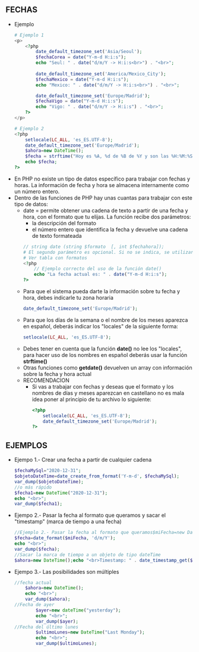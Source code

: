 ## FECHAS
- Ejemplo
    ~~~php
    # Ejemplo 1
    <p>
        <?php
            date_default_timezone_set('Asia/Seoul');
            $fechaCorea = date("Y-m-d H:i:s");
            echo "Seul: " . date("d/m/Y -> H:i:s<br>") . "<br>";
            
            date_default_timezone_set('America/Mexico_City');
            $fechaMexico = date("Y-m-d H:i:s");
            echo "Mexico: " . date("d/m/Y -> H:i:s<br>") . "<br>";

            date_default_timezone_set('Europe/Madrid');
            $fechaVigo = date("Y-m-d H:i:s");
            echo "Vigo: " . date("d/m/Y -> H:i:s") . "<br>";
        ?>
    </p>

    # Ejemplo 2
    <?php
        setlocale(LC_ALL, 'es_ES.UTF-8');
        date_default_timezone_set('Europe/Madrid');
        $ahora=new DateTime();
        $fecha = strftime("Hoy es %A, %d de %B de %Y y son las %H:%M:%S", date_timestamp_get($ahora));
        echo $fecha;
    ?>
    ~~~
- En PHP no existe un tipo de datos específico para trabajar con fechas y horas. La información de fecha y hora se almacena internamente como un número entero.
- Dentro de las funciones de PHP hay unas cuantas para trabajar con este tipo de datos:
    - date = permite obtener una cadena de texto a partir de una fecha y hora, con el formato que tu elijas. La función recibe dos parámetros:
        - la descripción del formato
        - el número entero que identifica la fecha y devuelve una cadena de texto formateada
        ~~~php
        // string date (string $formato  [, int $fechahora]);
        # El segundo parámetro es opcional. Si no se indica, se utilizará la hora actual para crear la cadena de texto
        # Ver tabla con formatos
        <?php
            // Ejemplo correcto del uso de la función date()
            echo "La fecha actual es: " . date("Y-m-d H:i:s");
        ?>
        ~~~
    - Para que el sistema pueda darte la información sobre tu fecha y hora, debes indicarle tu zona horaria
        ~~~php
        date_default_timezone_set('Europe/Madrid');
        ~~~
    - Para que los días de la semana o el nombre de los meses aparezca en español, deberás indicar los "locales" de la siguiente forma:
        ~~~php
        setlocale(LC_ALL, 'es_ES.UTF-8');
        ~~~
    - Debes tener en cuenta que la función **date()** no lee los "locales", para hacer uso de los nombres en español deberás usar la función **strftime()**
    - Otras funciones como **getdate()** devuelven un array con información sobre la fecha y hora actual
    - RECOMENDACION
        - Si vas a trabajar con fechas y deseas que el formato y los nombres de días y meses aparezcan en castellano no es mala idea poner al principio de tu archivo lo siguiente:
            ~~~php
            <?php
                setlocale(LC_ALL, 'es_ES.UTF-8');
                date_default_timezone_set('Europe/Madrid');
            ?>
            ~~~
## EJEMPLOS
- Ejempo 1.- Crear una fecha a partir de cualquier cadena
    ~~~php
    $fechaMySql="2020-12-31";
    $objetoDateTime=date_create_from_format('Y-m-d', $fechaMySql);
    var_dump($objetoDateTime);
    //o más rápido
    $fecha1=new DateTime("2020-12-31");
    echo "<br>";
    var_dump($fecha1); 
    ~~~
- Ejempo 2.- Pasar la fecha al formato que queramos y sacar el "timestamp" (marca de tiempo a una fecha)
    ~~~php
    //Ejemplo 2.- Pasar la fecha al formato que queramos$miFecha=new DateTime();
    $fecha=date_format($miFecha, 'd/m/Y');
    echo "<br>";
    var_dump($fecha);  
    //Sacar la marca de tiempo a un objeto de tipo dateTime
    $ahora=new DateTime();echo "<br>Timestamp: " . date_timestamp_get($ahora);
    ~~~
- Ejempo 3.- Las posibilidades son múltiples
    ~~~php
    //fecha actual
        $ahora=new DateTime();
        echo "<br>";
        var_dump($ahora);
    //Fecha de ayer
            $ayer=new dateTime("yesterday");
            echo "<br>";
            var_dump($ayer);
    //Fecha del último lunes
            $ultimoLunes=new DateTime("Last Monday");
            echo "<br>";
            var_dump($ultimoLunes); 
    ~~~